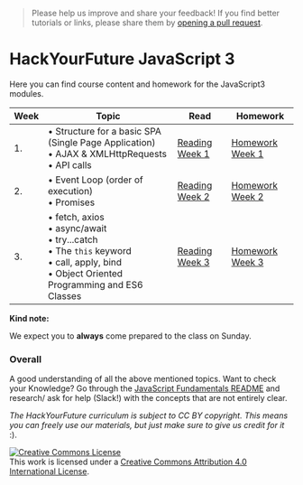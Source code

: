 > Please help us improve and share your feedback! If you find better tutorials
or links, please share them by [opening a pull request](https://github.com/HackYourFuture/JavaScript3/pulls).

# HackYourFuture JavaScript 3

Here you can find course content and homework for the JavaScript3 modules.

|Week|Topic|Read|Homework|
|----|-----|----|--------|
|1.|• Structure for a basic SPA (Single Page Application) <br>• AJAX & XMLHttpRequests<br>• API calls|[Reading Week 1](/Week1/README.md)|[Homework Week 1](/Week1/MAKEME.md)|
|2.|• Event Loop (order of execution)<br>• Promises|[Reading Week 2](/Week2/README.md)|[Homework Week 2](/Week2/MAKEME.md)|
|3.|• fetch, axios<br>• async/await<br>• try...catch<br>• The `this` keyword<br>• call, apply, bind<br>• Object Oriented Programming and ES6 Classes|[Reading Week 3](/Week3/README.md)|[Homework Week 3](/Week3/MAKEME.md)|

__Kind note:__

We expect you to __always__ come prepared to the class on Sunday.

### Overall
A good understanding of all the above mentioned topics. Want to check your Knowledge? Go through the [JavaScript Fundamentals README](../../../fundamentals/blob/master/README.md) and research/ ask for help (Slack!) with the concepts that are not entirely clear.

*The HackYourFuture curriculum is subject to CC BY copyright. This means you can freely use our materials, but just make sure to give us credit for it* :).

<a rel="license" href="http://creativecommons.org/licenses/by/4.0/"><img alt="Creative Commons License" style="border-width:0" src="https://i.creativecommons.org/l/by/4.0/88x31.png" /></a><br />This work is licensed under a <a rel="license" href="http://creativecommons.org/licenses/by/4.0/">Creative Commons Attribution 4.0 International License</a>.
